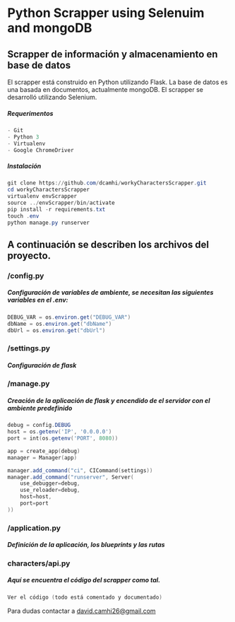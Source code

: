 # Python Scrapper using Selenuim and mongoDB


## Scrapper de información y almacenamiento en base de datos

El scrapper está construido en Python utilizando Flask. La base de datos es una basada en documentos, actualmente mongoDB. El scrapper se desarrolló utilizando Selenium.

##### Requerimentos

```powershell
- Git
- Python 3
- Virtualenv
- Google ChromeDriver
```

##### Instalación

```powershell
git clone https://github.com/dcamhi/workyCharactersScrapper.git
cd workyCharactersScrapper
virtualenv envScrapper
source ../envScrapper/bin/activate
pip install -r requirements.txt
touch .env
python manage.py runserver
```


## A continuación se describen los archivos del proyecto.

### /config.py

##### Configuración de variables de ambiente, se necesitan las siguientes variables en el .env:

```powershell
DEBUG_VAR = os.environ.get("DEBUG_VAR")
dbName = os.environ.get("dbName")
dbUrl = os.environ.get("dbUrl")
```

### /settings.py
##### Configuración de flask

### /manage.py
##### Creación de la aplicación de flask y encendido de el servidor con el ambiente predefinido

```powershell
debug = config.DEBUG
host = os.getenv('IP', '0.0.0.0')
port = int(os.getenv('PORT', 8080))

app = create_app(debug)
manager = Manager(app)

manager.add_command("ci", CICommand(settings))
manager.add_command("runserver", Server(
    use_debugger=debug,
    use_reloader=debug,
    host=host,
    port=port
))
```
### /application.py
##### Definición de la aplicación, los blueprints y las rutas

### characters/api.py

##### Aquí se encuentra el código del scrapper como tal.

```powershell
Ver el código (todo está comentado y documentado)
```

Para dudas contactar a [david.camhi26@gmail.com](mailto:david.camhi26@gmail.com)
